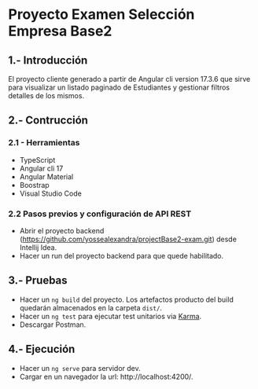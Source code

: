 # Proyecto Examen Selección Empresa Base2

## 1.- Introducción 

El proyecto cliente generado a partir de Angular cli version 17.3.6 que sirve para visualizar un listado paginado de Estudiantes y gestionar filtros  detalles de los mismos.

## 2.- Contrucción 

### 2.1 - Herramientas
  * TypeScript
  * Angular cli 17
  * Angular Material
  * Boostrap
  * Visual Studio Code

### 2.2 Pasos previos y configuración de API REST
  * Abrir el proyecto backend (https://github.com/yossealexandra/projectBase2-exam.git) desde Intellij Idea.
  * Hacer un run del proyecto backend para que quede habilitado.

## 3.- Pruebas
  * Hacer un `ng build` del proyecto. Los artefactos producto del build quedarán almacenados en la carpeta `dist/`.
  * Hacer un `ng test` para ejecutar test unitarios via [Karma](https://karma-runner.github.io).
  * Descargar Postman.

## 4.- Ejecución
  * Hacer un `ng serve` para servidor dev.
  * Cargar en un navegador la url: http://localhost:4200/.

